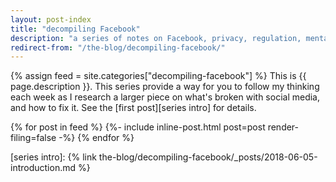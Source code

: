 ```yaml
---
layout: post-index
title: "decompiling Facebook"
description: "a series of notes on Facebook, privacy, regulation, mental health, and everything in between"
redirect-from: "/the-blog/decompiling-facebook/"
---
```


{% assign feed = site.categories["decompiling-facebook"] %}
This is {{ page.description }}. This series provide a way for you to follow my thinking each week as I research a larger piece on what's broken with social media, and how to fix it. See the [first post][series intro] for details.

{% for post in feed %}
    {%- include inline-post.html post=post render-filing=false -%}
{% endfor %}

[series intro]: {% link the-blog/decompiling-facebook/_posts/2018-06-05-introduction.md %}